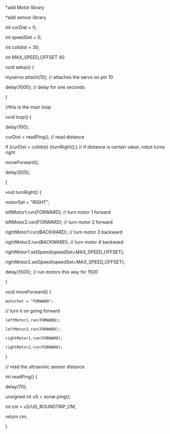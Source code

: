 *add Motor library

*add sensor library

int curDist = 0;

int speedSet = 0;

int colldist = 30;

int MAX_SPEED_OFFSET 40

void setup() {

  myservo.attach(10);  // attaches the servo on pin 10 
  
  delay(1000); // delay for one seconds
  
 }

//this is the main loop

void loop() {

  delay(100);
  
  curDist = readPing();   // read distance
  
  if (curDist < colldist) {turnRight();}  // if distance is certain value, robot turns right
  
  moveForward();  
  
  delay(500);
  
 }


void turnRight() {

  motorSet = "RIGHT";
  
  leftMotor1.run(FORWARD);      // turn motor 1 forward
  
  leftMotor2.run(FORWARD);      // turn motor 2 forward
  
  rightMotor1.run(BACKWARD);    // turn motor 3 backward
  
  rightMotor2.run(BACKWARD);    // turn motor 4 backward
  
  rightMotor1.setSpeed(speedSet+MAX_SPEED_OFFSET);    
  
  rightMotor2.setSpeed(speedSet+MAX_SPEED_OFFSET); 
  
  delay(1500); // run motors this way for 1500   
  
}  


void moveForward() {

    motorSet = "FORWARD";
    
// turn it on going forward

    leftMotor1.run(FORWARD);   
    
    leftMotor2.run(FORWARD);  
    
    rightMotor1.run(FORWARD);  
    
    rightMotor2.run(FORWARD);     
    
  }
  
  
// read the ultrasonic sensor distance

int readPing() { 

  delay(70);   
  
  unsigned int uS = sonar.ping();
  
  int cm = uS/US_ROUNDTRIP_CM;
  
  return cm;
  
}
